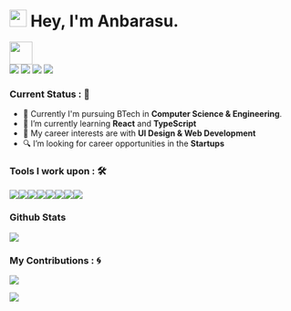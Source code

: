 <h1><img src="https://emojis.slackmojis.com/emojis/images/1531849430/4246/blob-sunglasses.gif?1531849430" width="30"/> <span> Hey, I'm Anbarasu. </span> </h1>


<img src="https://readme-typing-svg.herokuapp.com?vCenter=true&width=500&lines=Student+Developer+and+Engineer;" height="40"/>

<div>
<a href="mailto: hi@anbarasu.me">
<img src="https://img.shields.io/badge/-hi%40anbarasu.me-7B83EB?&style=for-the-badge&logo=Gmail&logoColor=white" ></a>  <a  href="https://www.instagram.com/DarkPhoenix2704/">   <img src="https://img.shields.io/badge/@darkphoenix2704_-%23E4405F.svg?&style=for-the-badge&logo=instagram&logoColor=white"></a>  <a href="https://www.linkedin.com/in/anbarasu-n/"><img src="https://img.shields.io/badge/Anbarasu-%230077B5.svg?&style=for-the-badge&logo=linkedin&logoColor=white" ></a> 
<img src="https://komarev.com/ghpvc/?username=DarkPhoenix2704&color=brightgreen&style=for-the-badge" > </img>

</div>

### Current Status : 📡

- 💼 Currently I'm pursuing BTech in <strong>Computer Science & Engineering</strong>.
- 🌱 I’m currently learning <strong>React</strong> and <strong>TypeScript</strong>
- 🤔 My career interests are with <strong>UI Design & Web Development</strong>
- 🔍 I’m looking for career opportunities in the <strong>Startups</strong>

### Tools I work upon : 🛠
<img src="https://img.shields.io/badge/TypeScript%20-%23E00033.svg?&style=for-the-badge&logo=typescript&logoColor=white"><img src="https://img.shields.io/badge/React%20-%2314354C.svg?&style=for-the-badge&logo=React&logoColor=white"><img src="https://img.shields.io/badge/NestJS%20-%2300599C.svg?&style=for-the-badge&logo=NestJS&logoColor=white"><img src="https://img.shields.io/badge/javascript%20-%23323330.svg?&style=for-the-badge&logo=javascript&logoColor=%23F7DF1E"><img src="https://img.shields.io/badge/firebase%20-%23777BB4.svg?&style=for-the-badge&logo=firebase&logoColor=white"><img src="https://img.shields.io/badge/mongodb%20-%2347A248svg?&style=for-the-badge&logo=mongodb&logoColor=white"><img src="https://img.shields.io/badge/git%20-%23F05032.svg?&style=for-the-badge&logo=git&logoColor=white"/><img src="http://img.shields.io/badge/-VS%20Code-000000?style=for-the-badge&logo=Visual-studio-code&logoColor=blue">

### Github Stats
<img align="center" src="https://github-readme-stats.vercel.app/api?username=DarkPhoenix2704&show_icons=true&count_private=true&hide=stars&include_all_commits=false&theme=material-palenight"/>

### My Contributions : :cyclone:
<img align="center" src="https://activity-graph.herokuapp.com/graph?username=DarkPhoenix2704&theme=dracula&color=B994E6&bg_color=2B2D3D" /> 

![](https://hit.yhype.me/github/profile?user_id=64391274)
